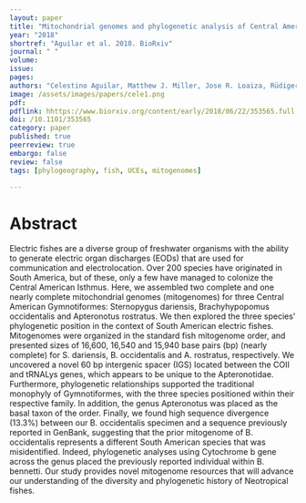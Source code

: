 ```yaml
---
layout: paper
title: "Mitochondrial genomes and phylogenetic analysis of Central American weakly-electric fishes: Apteronotus rostratus, Brachyhypopomus occidentalis and Sternopygus dariensis"
year: "2018"
shortref: "Aguilar et al. 2018. BioRxiv"
journal: " "
volume: 
issue: 
pages: 
authors: "Celestino Aguilar, Matthew J. Miller, Jose R. Loaiza, Rüdiger Krahee, Luis F. DeLeón"
image: /assets/images/papers/cele1.png
pdf: 
pdflink: hhttps://www.biorxiv.org/content/early/2018/06/22/353565.full.pdf+html
doi: /10.1101/353565
category: paper
published: true
peerreview: true
embargo: false
review: false
tags: [phylogeography, fish, UCEs, mitogenomes]

---
```


# Abstract

Electric fishes are a diverse group of freshwater organisms with the ability to generate electric organ discharges (EODs) that are used for communication and electrolocation. Over 200 species have originated in South America, but of these, only a few have managed to colonize the Central American Isthmus. Here, we assembled two complete and one nearly complete mitochondrial genomes (mitogenomes) for three Central American Gymnotiformes: Sternopygus dariensis, Brachyhypopomus occidentalis and Apteronotus rostratus. We then explored the three species' phylogenetic position in the context of South American electric fishes. Mitogenomes were organized in the standard fish mitogenome order, and presented sizes of 16,600, 16,540 and 15,940 base pairs (bp) (nearly complete) for S. dariensis, B. occidentalis and A. rostratus, respectively. We uncovered a novel 60 bp intergenic spacer (IGS) located between the COII and tRNALys genes, which appears to be unique to the Apteronotidae. Furthermore, phylogenetic relationships supported the traditional monophyly of Gymnotiformes, with the three species positioned within their respective family. In addition, the genus Apteronotus was placed as the basal taxon of the order. Finally, we found high sequence divergence (13.3%) between our B. occidentalis specimen and a sequence previously reported in GenBank, suggesting that the prior mitogenome of B. occidentalis represents a different South American species that was misidentified. Indeed, phylogenetic analyses using Cytochrome b gene across the genus placed the previously reported individual within B. bennetti. Our study provides novel mitogenome resources that will advance our understanding of the diversity and phylogenetic history of Neotropical fishes.


